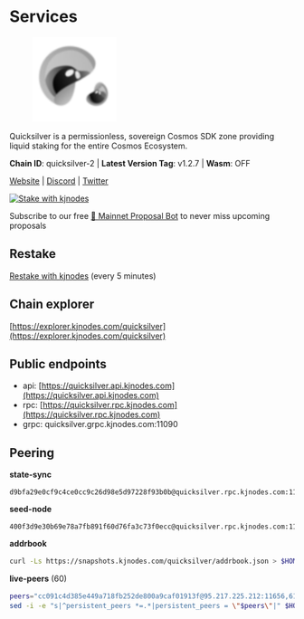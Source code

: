 # Services

<figure><img src="https://raw.githubusercontent.com/kj89/cosmos-images/main/logos/quicksilver.png" width="150" alt=""><figcaption></figcaption></figure>

Quicksilver is a permissionless, sovereign Cosmos SDK zone providing liquid staking for the entire Cosmos Ecosystem.

**Chain ID**: quicksilver-2 | **Latest Version Tag**: v1.2.7 | **Wasm**: OFF

[Website](https://quicksilver.zone) | [Discord](https://discord.gg/quicksilverprotocol) | [Twitter](https://twitter.com/quicksilverzone)

[![Stake with kjnodes](https://i.ibb.co/cr44Q8j/button-stake-with-kjnodes.png)](https://restake.app/quicksilver/quickvaloper1fqfgpwdngmmay6ah7mg9y4k7ayykpzu6l3ht2m)

Subscribe to our free [🤖 Mainnet Proposal Bot](https://t.me/kjnodes_proposal_bot) to never miss upcoming proposals

## Restake

[Restake with kjnodes](https://restake.app/quicksilver/quickvaloper1fqfgpwdngmmay6ah7mg9y4k7ayykpzu6l3ht2m) (every 5 minutes)
## Chain explorer
[https://explorer.kjnodes.com/quicksilver](https://explorer.kjnodes.com/quicksilver)

## Public endpoints

* api: [https://quicksilver.api.kjnodes.com](https://quicksilver.api.kjnodes.com)
* rpc: [https://quicksilver.rpc.kjnodes.com](https://quicksilver.rpc.kjnodes.com)
* grpc: quicksilver.grpc.kjnodes.com:11090

## Peering

**state-sync**

```text
d9bfa29e0cf9c4ce0cc9c26d98e5d97228f93b0b@quicksilver.rpc.kjnodes.com:11656
```

**seed-node**

```text
400f3d9e30b69e78a7fb891f60d76fa3c73f0ecc@quicksilver.rpc.kjnodes.com:11659
```

**addrbook**
```bash
curl -Ls https://snapshots.kjnodes.com/quicksilver/addrbook.json > $HOME/.quicksilverd/config/addrbook.json
```

**live-peers** (60)
```bash
peers="cc091c4d385e449a718fb252de800a9caf01913f@95.217.225.212:11656,61d96fee29a9615c208c4db72526d23b45094cb4@65.108.195.30:36656,ee14b4bbeb436056952c8e4e7c84826dfb92143b@65.109.105.17:26656,ef1cb5bff5b76957f02636a30d5d85d861a35dbe@65.109.92.240:21026,4559f4c24037bfad4791b2a6d6d5c769a16cad53@65.109.92.79:15656,51070ba609ede6d7eb334b8cf0ed585f2b1ab66b@135.181.76.99:26656,ef9c9b1952f245fbb24603d5a1f643041bec7af7@141.95.65.26:29986,4aa307d4ce413837a3da019e966d8115fb4c1467@198.244.229.218:26656,3a5d0b97feb595375c24665dcf17d793be129e8b@51.89.155.2:28656,ebafaa0d0087ecfc785b095d6a91a67a12eecd80@5.9.100.25:26656,5fa47201aa5208c30982b6f9d8ca44222d256fc5@51.91.70.90:48656,063cc6b75194c4f943d32c549667ba210a7f2de1@195.3.222.240:26856,d9bfa29e0cf9c4ce0cc9c26d98e5d97228f93b0b@65.109.88.38:11656,1b569bf57da79df4f85d207a161a97626988af76@65.109.92.241:20026,0a226e70ceb7a4123e66216d1ed83ef22ed8a187@185.119.118.118:2000,05241d21ff9e7c699bbdb4faa73da1860b6d8cd7@128.199.85.168:26656,5e2b0913543b7e1e070e32326d5d901b456b2190@146.19.24.133:26656,8b575bbadf6bacdae40cf97681f111f6b0eb3a91@65.108.206.57:11656,ff2055b198685f619897058a26776b9d1b73dc3c@178.63.184.129:26656,9bd2b7e39fb0d823402f22c90e3000fdf3cd05bf@88.99.104.180:26656,161f453c9ff27f3120ec5078f56b505316fbc720@65.108.6.45:61156,ebc272824924ea1a27ea3183dd0b9ba713494f83@195.3.220.136:27026,271419d3eb3878c902ebb0064490ad702d9d067f@144.76.145.150:26656,e1b058e5cfa2b836ddaa496b10911da62dcf182e@138.201.8.248:26656,c05c72b90e5a3d80f67e9da884a3f97b884d8ac2@65.109.112.29:26656,6785dbb8a0138600e0e0faaa77baa375451b38bb@162.55.132.48:15620,f73b2b887e7d1c01a3d753db359a0058e634e767@65.108.201.154:2090,37320f7f88b494bb4bc6a32493eb0ca577300fea@65.109.21.75:26656,e3dd956ac4081ba42ae3d038edd6d80ddf092751@198.199.90.99:26656,663134c4999f4f9fc59879eaaebbb332e91e2160@45.34.1.114:33656,ec076ff33f2986d064b78602e2ccd2c925bf761e@161.97.82.203:26256,4de2811fd20d33110daf62223975beccecbe55a0@15.235.114.195:26656,82c212c73d15ed2c7e6ad7cc5dd68cdd559c0056@65.109.52.178:26656,46a0c8717148c4a4aa86eaaa9727e7bc6bb8e70c@49.12.7.7:26656,e3f8ffcdcf2f7e15a702ee72a87d4a48ab206057@148.72.153.85:26656,4aa6607f87ad0b458526d3405731e71553cf275c@219.100.163.35:26656,03b3e3093b6cd33fba9f00cea6c2a560f89c61d6@195.14.6.2:26656,e43ef756309cf5dfbe4cbe17137c7e137d5605f9@95.217.197.100:26654,0a3860f9d3c27b34910fe8660240ae55699b55c2@84.244.95.245:26656,2020c09ef7542899a4c55b382013c469122186d6@51.195.88.136:15620,bbb6a02a90ef98975525d9bd7137511e18edddc1@141.95.99.81:26656,e1a24aaba30a8ff21e52fed92b96b36156b52e80@51.161.208.88:26656,c3ec2daba16e457ca5117079f34ff49e99e7572d@65.109.94.221:35656,765aa57477e21bf94d4c41dda643f297132a1178@51.195.234.250:26656,b4bcce87121963e1e97619dc135f2eb1a9fd5dfc@88.198.32.17:36656,cdd8e0e425f107d249389a5e4cea3494185d4a3a@193.70.45.106:11156,0865ef3e5a613f75f17a0092bd47e71d8c171124@51.222.44.116:15656,04dcb466b6804e6a57b7f9188b90f5bdc17037c0@108.165.178.242:26654,8ebd6e7c74a9c36a175f9a86148354b378a4f387@185.248.24.16:26656,c8b01e6700d048b1aae34d76f5c56511b2a90ab1@57.128.133.24:26656,26d23125db7493486dc9931b4181425d725e4ac6@65.109.55.186:20656,841efbdd6cd5c7191b5ec849499dfd9d1ea6a931@23.88.69.22:28566,185f80586290dcd53db67ebc2da1e146e291bcd6@148.251.13.186:11156,58fe3a7b075e7302f8b46b8171a0aa19ff4a427a@65.108.195.29:31126,06230bbaabb6c9c6223275b57d8e10fc609ae7ba@51.89.7.184:26633,b00a1e8869d0a8327f12f12d6b63bacf15527525@213.239.207.175:32656,cbc2c7a7cd39750abee0dcd5dd2832feddbde20e@50.21.173.76:26656,bf5d518265b2d5e670cee6f4dc08b95da4fe8baf@107.155.109.202:26656,a9e0f3c8e84c575492a2ff454abdad3b4762e712@193.34.212.166:25656,ae44851a5d63d70382c1621bc7727db2a40d10d0@88.99.164.158:21026"
sed -i -e "s|^persistent_peers *=.*|persistent_peers = \"$peers\"|" $HOME/.quicksilverd/config/config.toml
```

